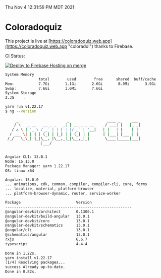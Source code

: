 Thu Nov  4 12:31:59 PM MDT 2021

# Coloradoquiz


This project is live at [https://coloradoquiz.web.app](https://coloradoquiz.web.app "colorado!") thanks to Firebase.

CI Status: 

[![Deploy to Firebase Hosting on merge](https://github.com/teamkushal/coloradoquiz/actions/workflows/firebase-hosting-merge.yml/badge.svg)](https://github.com/teamkushal/coloradoquiz/actions/workflows/firebase-hosting-merge.yml)

```bash
System Memory
               total        used        free      shared  buff/cache   available
Mem:           7.7Gi       1.1Gi       2.6Gi       8.0Mi       3.9Gi       6.2Gi
Swap:          7.6Gi       1.0Mi       7.6Gi
System Storage
2.3G	.
```
```bash
yarn run v1.22.17
$ ng --version

     _                      _                 ____ _     ___
    / \   _ __   __ _ _   _| | __ _ _ __     / ___| |   |_ _|
   / △ \ | '_ \ / _` | | | | |/ _` | '__|   | |   | |    | |
  / ___ \| | | | (_| | |_| | | (_| | |      | |___| |___ | |
 /_/   \_\_| |_|\__, |\__,_|_|\__,_|_|       \____|_____|___|
                |___/
    

Angular CLI: 13.0.1
Node: 16.13.0
Package Manager: yarn 1.22.17
OS: linux x64

Angular: 13.0.0
... animations, cdk, common, compiler, compiler-cli, core, forms
... localize, material, platform-browser
... platform-browser-dynamic, router, service-worker

Package                         Version
---------------------------------------------------------
@angular-devkit/architect       0.1300.1
@angular-devkit/build-angular   13.0.1
@angular-devkit/core            13.0.1
@angular-devkit/schematics      13.0.1
@angular/cli                    13.0.1
@schematics/angular             13.0.1
rxjs                            6.6.7
typescript                      4.4.4
    
Done in 1.22s.
yarn install v1.22.17
[1/4] Resolving packages...
success Already up-to-date.
Done in 0.82s.
```
```bash
